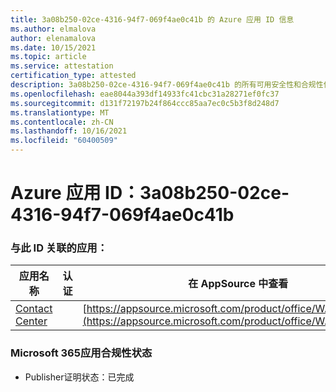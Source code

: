 ```yaml
---
title: 3a08b250-02ce-4316-94f7-069f4ae0c41b 的 Azure 应用 ID 信息
ms.author: elmalova
author: elenamalova
ms.date: 10/15/2021
ms.topic: article
ms.service: attestation
certification_type: attested
description: 3a08b250-02ce-4316-94f7-069f4ae0c41b 的所有可用安全性和合规性信息。
ms.openlocfilehash: eae8044a393df14933fc41cbc31a28271ef0fc37
ms.sourcegitcommit: d131f72197b24f864ccc85aa7ec0c5b3f8d248d7
ms.translationtype: MT
ms.contentlocale: zh-CN
ms.lasthandoff: 10/16/2021
ms.locfileid: "60400509"
---
```

# <a name="azure-app-id-3a08b250-02ce-4316-94f7-069f4ae0c41b"></a>Azure 应用 ID：3a08b250-02ce-4316-94f7-069f4ae0c41b


### <a name="apps-associated-with-this-id"></a>与此 ID 关联的应用：
| **应用名称** | **认证** | **在 AppSource 中查看** |
|--------------|---------------|-----------------------|
| [Contact Center](https://docs.microsoft.com/microsoft-365-app-certification/forward/WA200001428) |  | [https://appsource.microsoft.com/product/office/WA200001428](https://appsource.microsoft.com/product/office/WA200001428) |

### <a name="microsoft-365-app-compliance-status"></a>Microsoft 365应用合规性状态
- Publisher证明状态：已完成
